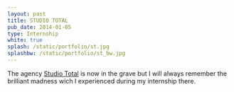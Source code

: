 ```yaml
---
layout: past
title: STUDIO TOTAL
pub_date: 2014-01-05
type: Internship
white: true
splash: /static/portfolio/st.jpg
splashbw: /static/portfolio/st_bw.jpg
---
```


The agency [Studio Total](http://en.wikipedia.org/wiki/Studio_Total) is now in the grave but I will always remember the brilliant madness wich I experienced during my internship there.
